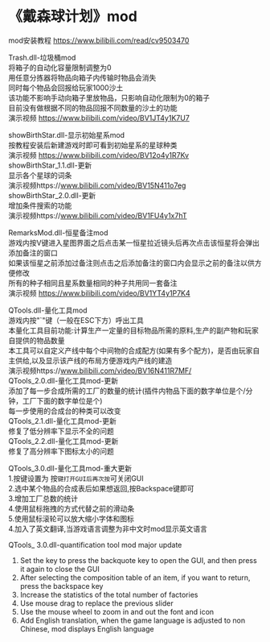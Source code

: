 # 《戴森球计划》mod
mod安装教程 https://www.bilibili.com/read/cv9503470<br>

Trash.dll-垃圾桶mod<br>
将箱子的自动化容量限制调整为0<br>
用任意分拣器将物品向箱子内传输时物品会消失<br>
同时每个物品会回报给玩家1000沙土<br>
该功能不影响手动向箱子里放物品，只影响自动化限制为0的箱子<br>
目前没有做根据不同的物品回报不同数量的沙土的功能<br>
演示视频 https://www.bilibili.com/video/BV1JT4y1K7U7

showBirthStar.dll-显示初始星系mod<br>
按教程安装后新建游戏时即可看到初始星系的星球种类<br>
演示视频 https://www.bilibili.com/video/BV12o4y1R7Kv<br>
showBirthStar_1.1.dll-更新<br>
显示各个星球的词条<br>
演示视频https://www.bilibili.com/video/BV15N411o7eg<br>
showBirthStar_2.0.dll-更新<br>
增加条件搜索的功能<br>
演示视频https://www.bilibili.com/video/BV1FU4y1x7hT<br>

RemarksMod.dll-恒星备注mod<br>
游戏内按V键进入星图界面之后点击某一恒星拉近镜头后再次点击该恒星将会弹出添加备注的窗口<br>
如果该恒星之前添加过备注则点击之后添加备注的窗口内会显示之前的备注以供方便修改<br>
所有的种子相同且星系数量相同的种子共用同一套备注<br>
演示视频 https://www.bilibili.com/video/BV1YT4y1P7K4

QTools.dll-量化工具mod<br>
游戏内按"`"键（一般在ESC下方）呼出工具<br>
本量化工具目前功能:计算生产一定量的目标物品所需的原料,生产的副产物和玩家自提供的物品数量<br>
本工具可以自定义产线中每个中间物的合成配方(如果有多个配方)，是否由玩家自主供给,以及显示该产线的布局方便游戏内产线的建造<br>
演示视频https://www.bilibili.com/video/BV16N411R7MF/<br>
QTools_2.0.dll-量化工具mod-更新<br>
添加了每一步合成所需的工厂的数量的统计(插件内物品下面的数字单位是个/分钟，工厂下面的数字单位是个)<br>
每一步使用的合成台的种类可以改变<br>
QTools_2.1.dll-量化工具mod-更新<br>
修复了低分辨率下显示不全的问题<br>
QTools_2.2.dll-量化工具mod-更新<br>
修复了高分辨率下图标太小的问题<br>

QTools_3.0.dll-量化工具mod-重大更新<br>
1.按键设置为 按`键打开GUI后再次按`可关闭GUI<br>
2.选中某个物品的合成表后如果想返回,按Backspace键即可<br>
3.增加工厂总数的统计<br>
4.使用鼠标拖拽的方式代替之前的滑动条<br>
5.使用鼠标滚轮可以放大缩小字体和图标<br>
4.加入了英文翻译,当游戏语言调整为非中文时mod显示英文语言<br>

QTools_ 3.0.dll-quantification tool mod major update<br>
1. Set the key to press the backquote key to open the GUI, and then press it again to close the GUI<br>
2. After selecting the composition table of an item, if you want to return, press the backspace key<br>
3. Increase the statistics of the total number of factories<br>
4. Use mouse drag to replace the previous slider<br>
5. Use the mouse wheel to zoom in and out the font and icon<br>
4. Add English translation, when the game language is adjusted to non Chinese, mod displays English language<br>
